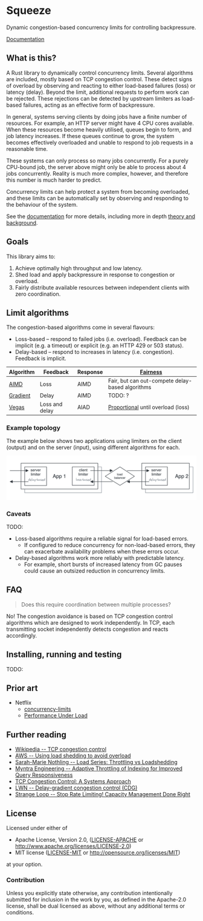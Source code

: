 # Squeeze

Dynamic congestion-based concurrency limits for controlling backpressure.

[Documentation](./docs/index.md)

## What is this?

A Rust library to dynamically control concurrency limits. Several algorithms are included, mostly based on TCP congestion control. These detect signs of overload by observing and reacting to either load-based failures (loss) or latency (delay). Beyond the limit, additional requests to perform work can be rejected. These rejections can be detected by upstream limiters as load-based failures, acting as an effective form of backpressure.

In general, systems serving clients by doing jobs have a finite number of resources. For example, an HTTP server might have 4 CPU cores available. When these resources become heavily utilised, queues begin to form, and job latency increases. If these queues continue to grow, the system becomes effectively overloaded and unable to respond to job requests in a reasonable time.

These systems can only process so many jobs concurrently. For a purely CPU-bound job, the server above might only be able to process about 4 jobs concurrently. Reality is much more complex, however, and therefore this number is much harder to predict.

Concurrency limits can help protect a system from becoming overloaded, and these limits can be automatically set by observing and responding to the behaviour of the system.

See the [documentation](./docs/background.md) for more details, including more in depth [theory and background](./docs/background.md).

## Goals

This library aims to:

1. Achieve optimally high throughput and low latency.
2. Shed load and apply backpressure in response to congestion or overload.
3. Fairly distribute available resources between independent clients with zero coordination.

## Limit algorithms

The congestion-based algorithms come in several flavours:

- Loss-based – respond to failed jobs (i.e. overload). Feedback can be implicit (e.g. a timeout) or explicit (e.g. an HTTP 429 or 503 status).
- Delay-based – respond to increases in latency (i.e. congestion). Feedback is implicit.

| Algorithm                         | Feedback       | Response | [Fairness](https://en.wikipedia.org/wiki/Fairness_measure)                                       |
|-----------------------------------|----------------|----------|--------------------------------------------------------------------------------------------------|
| [AIMD](src/limit/aimd.rs)         | Loss           | AIMD     | Fair, but can out-compete delay-based algorithms                                                 |
| [Gradient](src/limit/gradient.rs) | Delay          | AIMD     | TODO: ?                                                                                          |
| [Vegas](src/limit/vegas.rs)       | Loss and delay | AIAD     | [Proportional](https://en.wikipedia.org/wiki/Proportional-fair_scheduling) until overload (loss) |

### Example topology

The example below shows two applications using limiters on the client (output) and on the server (input), using different algorithms for each.

![Example topology](docs/assets/example-topology.png)

### Caveats

TODO:

- Loss-based algorithms require a reliable signal for load-based errors.
  - If configured to reduce concurrency for non-load-based errors, they can exacerbate availability problems when these errors occur.
- Delay-based algorithms work more reliably with predictable latency.
  - For example, short bursts of increased latency from GC pauses could cause an outsized reduction in concurrency limits.

## FAQ

> Does this require coordination between multiple processes?

No! The congestion avoidance is based on TCP congestion control algorithms which are designed to work independently. In TCP, each transmitting socket independently detects congestion and reacts accordingly.

## Installing, running and testing

TODO:

## Prior art

- Netflix
  - [concurrency-limits](https://github.com/Netflix/concurrency-limits)
  - [Performance Under Load](https://netflixtechblog.medium.com/performance-under-load-3e6fa9a60581)

## Further reading

- [Wikipedia -- TCP congestion control](https://en.wikipedia.org/wiki/TCP_congestion_control)
- [AWS -- Using load shedding to avoid overload](https://aws.amazon.com/builders-library/using-load-shedding-to-avoid-overload/)
- [Sarah-Marie Nothling -- Load Series: Throttling vs Loadshedding](https://sarahnothling.wordpress.com/2019/05/12/load-series-throttling-vs-loadshedding/)
- [Myntra Engineering -- Adaptive Throttling of Indexing for Improved Query Responsiveness](https://medium.com/myntra-engineering/adaptive-throttling-of-indexing-for-improved-query-responsiveness-b3ac949e76c9)
- [TCP Congestion Control: A Systems Approach](https://tcpcc.systemsapproach.org/index.html)
- [LWN -- Delay-gradient congestion control (CDG)](https://lwn.net/Articles/645115/)
- [Strange Loop -- Stop Rate Limiting! Capacity Management Done Right](https://www.youtube.com/watch?v=m64SWl9bfvk)

## License

Licensed under either of

- Apache License, Version 2.0, ([LICENSE-APACHE](LICENSE-APACHE) or <http://www.apache.org/licenses/LICENSE-2.0>)
- MIT license ([LICENSE-MIT](LICENSE-MIT) or <http://opensource.org/licenses/MIT>)

at your option.

### Contribution

Unless you explicitly state otherwise, any contribution intentionally submitted for inclusion in the work by you, as defined in the Apache-2.0 license, shall be dual licensed as above, without any additional terms or conditions.
